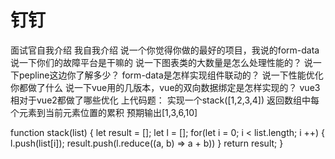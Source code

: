 # 钉钉
面试官自我介绍
我自我介绍
说一个你觉得你做的最好的项目，我说的form-data
说一下你们的故障平台是干嘛的
说一下图表类的大数量是怎么处理性能的？
说一下pepline这边你了解多少？
form-data是怎样实现组件联动的？
说一下性能优化你都做了什么
说一下vue用的几版本，vue的双向数据绑定是怎样实现的？
vue3相对于vue2都做了哪些优化
上代码题：
实现一个stack([1,2,3,4])
返回数组中每个元素到当前元素位置的累积
预期输出[1,3,6,10]

function stack(list) {
    let result = [];
    let l = [];
    for(let i = 0; i < list.length; i ++) {
        l.push(list[i]);
        result.push(l.reduce((a, b) => a + b))
    }
    return result;
}
